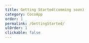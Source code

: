 ```yaml
---
title: Getting Started(comming soon)
category: CocoApp
order: 1
permalink: /GettingStarted/
ulOrder: 1
clickable: false
---
```



